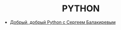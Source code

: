 <div style="text-align: center">
    <h1>PYTHON</h1>
</div>

*   [Добрый, добрый Python с Сергеем Балакиревым](https://stepik.org/lesson/566987/)